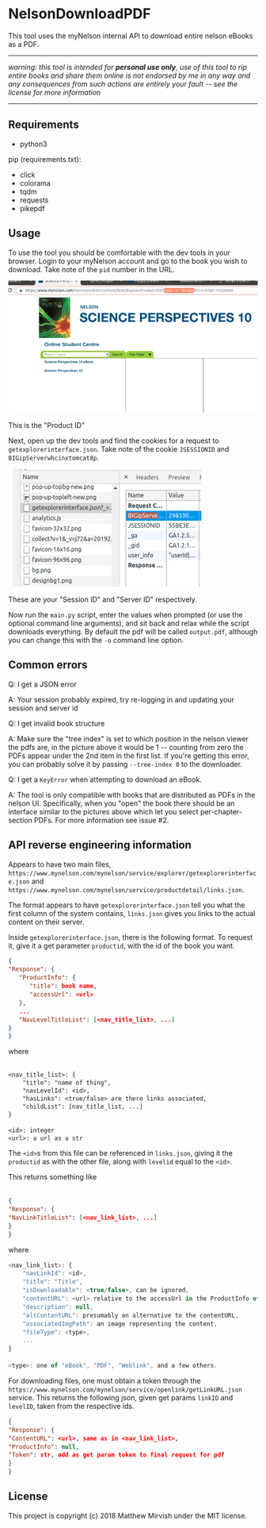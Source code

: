 # NelsonDownloadPDF

This tool uses the myNelson internal API to download entire nelson eBooks as a PDF.

---
_warning: this tool is intended for **personal use only**, use of this tool to rip entire books and share them online is not endorsed by me in any way and any consequences from such actions are entirely your fault -- see the license for more information_

---

## Requirements

- python3

pip (requirements.txt):
- click
- colorama
- tqdm
- requests
- pikepdf


## Usage

To use the tool you should be comfortable with the dev tools in your browser.
Login to your myNelson account and go to the book you wish to download. Take note of the `pid` number in the URL.

![screenshot of pid parameter](/img/pid.png?raw=true)

This is the "Product ID"

Next, open up the dev tools and find the cookies for a request to `getexplorerinterface.json`.
Take note of the cookie `JSESSIONID` and `BIGipServerwhcinxtomcat8p`.

![chrome cookies panel](/img/cookie.png?raw=true)

These are your "Session ID" and "Server ID" respectively.

Now run the `main.py` script, enter the values when prompted (or use the optional command line arguments), and sit back and relax while the script downloads everything.
By default the pdf will be called `output.pdf`, although you can change this with the `-o` command line option.

## Common errors
Q: I get a JSON error

A: Your session probably expired, try re-logging in and updating your session and server id

Q: I get invalid book structure 

A: Make sure the "tree index" is set to which position in the nelson viewer the pdfs are, in the picture above it would be 1 -- counting from zero the PDFs appear under the 2nd item in the first list. If you're getting this error, you can probably solve it
by passing `--tree-index 0` to the downloader.

Q: I get a `KeyError` when attempting to download an eBook.

A: The tool is only compatible with books that are distributed as PDFs in the nelson UI. Specifically, when you "open" the book there should be an interface similar to the pictures above which let you select per-chapter-section PDFs. For more information see issue #2.

## API reverse engineering information

Appears to have two main files, `https://www.mynelson.com/mynelson/service/explorer/getexplorerinterface.json` and `https://www.mynelson.com/mynelson/service/productdetail/links.json`.

The format appears to have `getexplorerinterface.json` tell you what the first column of the system contains, `links.json` gives you links to the actual content on their server.

Inside `getexplorerinterface.json`, there is the following format. To request it, give it a get parameter `productid`, with the id of the book you want.

```json
{
"Response": {
   "ProductInfo": {
      "title": book name,
      "accessUrl": <url>
   },
   ...
   "NavLevelTitleList": [<nav_title_list>, ...]
}
}
```

where

```javscript

<nav_title_list>: {
	"title": "name of thing",
	"navLevelId": <id>,
	"hasLinks": <true/false> are there links associated,
	"childList": [nav_title_list, ...]
}

<id>: integer
<url>: a url as a str

```

The `<id>`s from this file can be referenced in `links.json`, giving it the `productid` as with the other file, along with `levelid` equal to the `<id>`.

This returns something like

```json

{
"Response": {
"NavLinkTitleList": [<nav_link_list>, ...]
}
}
```

where

```javascript
<nav_link_list>: {
	"navLinkId": <id>,
	"title": "Title",
	"isDownloadable": <true/false>, can be ignored,
	"contentURL": <url> relative to the accessUrl in the ProductInfo of the other file,
	"description": null,
	"altContentURL": presumably an alternative to the contentURL,
	"associatedImgPath": an image representing the content,
	"fileType": <type>,
	...
}

<type>: one of "eBook", "PDF", "Weblink", and a few others.
```

For downloading files, one must obtain a token through the `https://www.mynelson.com/mynelson/service/openlink/getLinkURL.json` service.
This returns the following json, given get params `linkID` and `levelID`, taken from the respective ids.

```json
{
"Response": {
"ContentURL": <url>, same as in <nav_link_list>,
"ProductInfo": null,
"Token": str, add as get param token to final request for pdf
}
}
```

## License

This project is copyright (c) 2018 Matthew Mirvish under the MIT license.

